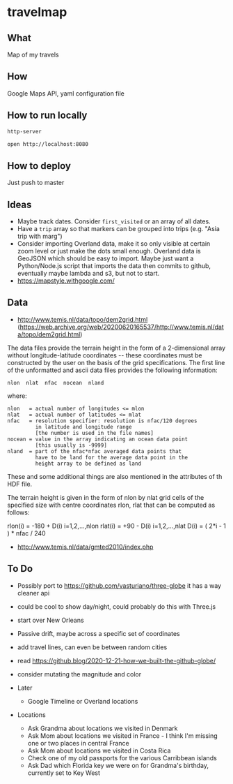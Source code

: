 # travelmap
## What

Map of my travels

## How

Google Maps API, yaml configuration file

## How to run locally

```sh
http-server
```

```sh
open http://localhost:8080
```

## How to deploy

Just push to master

## Ideas

- Maybe track dates. Consider `first_visited` or an array of all dates.
- Have a `trip` array so that markers can be grouped into trips (e.g. "Asia trip with marg")
- Consider importing Overland data, make it so only visible at certain zoom level or just make the dots small enough. Overland data is GeoJSON which should be easy to import. Maybe just want a Python/Node.js script that imports the data then commits to github, eventually maybe lambda and s3, but not to start.
- https://mapstyle.withgoogle.com/

## Data

- http://www.temis.nl/data/topo/dem2grid.html (https://web.archive.org/web/20200620165537/http://www.temis.nl/data/topo/dem2grid.html)

The data files provide the terrain height in the form of a 2-dimensional array without longitude-latitude coordinates -- these coordinates must be constructed by the user on the basis of the grid specifications. The first line of the unformatted and ascii data files provides the following information:

    nlon  nlat  nfac  nocean  nland

where:

    nlon   = actual number of longitudes <= mlon
    nlat   = actual number of latitudes <= mlat
    nfac   = resolution specifier: resolution is nfac/120 degrees
             in latitude and longitude range
             [the number is used in the file names]
    nocean = value in the array indicating an ocean data point
             [this usually is -9999]
    nland  = part of the nfac*nfac averaged data points that
             have to be land for the average data point in the
             height array to be defined as land

These and some additional things are also mentioned in the attributes of th HDF file.

The terrain height is given in the form of nlon by nlat grid cells of the specified size with centre coordinates rlon, rlat that can be computed as follows:

   rlon(i) = -180 + D(i)    i=1,2,...,nlon
   rlat(i) =  +90 - D(i)    i=1,2,...,nlat
      D(i) = ( 2*i - 1 ) * nfac / 240

  - http://www.temis.nl/data/gmted2010/index.php

## To Do

- Possibly port to https://github.com/vasturiano/three-globe it has a way cleaner api
- could be cool to show day/night, could probably do this with Three.js
- start over New Orleans
- Passive drift, maybe across a specific set of coordinates
- add travel lines, can even be between random cities
- read https://github.blog/2020-12-21-how-we-built-the-github-globe/
- consider mutating the magnitude and color

- Later
  - Google Timeline or Overland locations

- Locations
  - Ask Grandma about locations we visited in Denmark
  - Ask Mom about locations we visited in France - I think I'm missing one or two places in central France
  - Ask Mom about locations we visited in Costa Rica
  - Check one of my old passports for the various Carribbean islands
  - Ask Dad which Florida key we were on for Grandma's birthday, currently set to Key West
